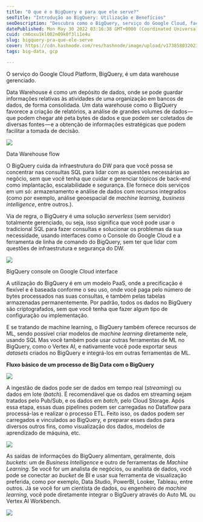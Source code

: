 ```yaml
---
title: "O que é o BigQuery e para que ele serve?"
seoTitle: "Introdução ao BigQuery: Utilização e Benefícios"
seoDescription: "Descubra como o BigQuery, serviço do Google Cloud, facilita a análise de grandes volumes de dados para gerar insights estratégicos"
datePublished: Mon May 30 2022 03:16:38 GMT+0000 (Coordinated Universal Time)
cuid: cm6oxu1kl002n09k0f3li1e4u
slug: bigquery-pra-que-ele-serve
cover: https://cdn.hashnode.com/res/hashnode/image/upload/v1738580320231/f670cbbd-ad98-437e-b7fb-c51770738cd3.png
tags: big-data, gcp

---
```


O serviço do Google Cloud Platform, BigQuery, é um data warehouse gerenciado.

Data Warehouse é como um depósito de dados, onde se pode guardar informações relativas às atividades de uma organização em bancos de dados, de forma consolidada. Um data warehouse como o BigQuery favorece a criação de relatórios, a análise de grandes volumes de dados — que podem chegar até peta bytes de dados e que podem ser coletados de diversas fontes — e a obtenção de informações estratégicas que podem facilitar a tomada de decisão.

![](https://cdn.hashnode.com/res/hashnode/image/upload/v1738580312373/28154542-133f-4d86-84f9-ef622ba10dc0.png)

Data Warehouse flow

O BigQuery cuida da infraestrutura do DW para que você possa se concentrar nas consultas SQL para lidar com as questões necessárias ao negócio, sem que você tenha que cuidar e gerenciar tópicos de back-end como implantação, escalabilidade e segurança. Ele fornece dois serviços em um só: armazenamento e análise de dados com recursos integrados (como por exemplo, análise geoespacial de *machine learning*, *business intelligence*, entre outros.).

Via de regra, o BigQuery é uma solução *serverless* (sem servidor) totalmente gerenciado, ou seja, isso significa que você pode usar o tradicional SQL para fazer consultas e solucionar os problemas da sua necessidade, usando interfaces como o Console do Google Cloud e a ferramenta de linha de comando do BigQuery, sem ter que lidar com questões de infraestrutura e segurança do DW.

![](https://cdn.hashnode.com/res/hashnode/image/upload/v1738580314216/e2c3d529-d452-48ab-be37-5c50664cabfd.png)

BigQuery console on Google Cloud interface

A utilização do BigQuery é em um modelo PaaS, onde a precificação é flexível e é baseada conforme o seu uso, onde você paga pelo número de bytes processados nas suas consultas, e também pelas tabelas armazenadas permanentemente. Por padrão, todos os dados no BigQuery são criptografados, sem que você tenha que fazer algum tipo de configuração ou implementação.

E se tratando de machine learning, o BigQuery também oferece recursos de ML, sendo possível criar modelos de *machine learning* diretamente nele, usando SQL Mas você também pode usar outras ferramentas de ML no BigQuery, como o Vertex AI, e nativamente você pode exportar seus *datasets* criados no BigQuery e integrá-los em outras ferramentas de ML.

**Fluxo básico de um processo de Big Data com o BigQuery**

![](https://cdn.hashnode.com/res/hashnode/image/upload/v1738580315843/2cd33035-d8ec-4fd0-872e-6256b67f08c9.png)

A ingestão de dados pode ser de dados em tempo real (*streaming*) ou dados em lote (*batch*). É recomendável que os dados em streaming sejam tratados pelo Pub/Sub, e os dados em *batch*, pelo Cloud Storage. Após essa etapa, essas duas pipelines podem ser carregadas no Dataflow para processá-las e realizar o processo ETL. Feito isso, os dados podem ser carregados e vinculados ao BigQuery, e preparar esses dados para diversos outros fins, como visualização dos dados, modelos de aprendizado de máquina, etc.

![](https://cdn.hashnode.com/res/hashnode/image/upload/v1738580317162/b64dfad8-3199-4744-b142-6e7a836cfd5a.png)

As saídas de informações do BigQuery alimentam, geralmente, dois *buckets*: um de *Business Intelligence* e outro de ferramentas de *Machine Learning*. Se você for um analista de negócios, ou analista de dados, você pode se conectar ao *bucket* de BI e usar sua ferramenta de visualização preferida, como por exemplo, Data Studio, PowerBI, Looker, Tableau, entre outros. Já se você for um cientista de dados, ou engenheiro de *machine learning*, você pode diretamente integrar o BigQuery através do Auto ML ou Vertex AI Workbench.

![](https://cdn.hashnode.com/res/hashnode/image/upload/v1738580319039/21094c96-68eb-4328-9ae9-aaabe319b812.png)